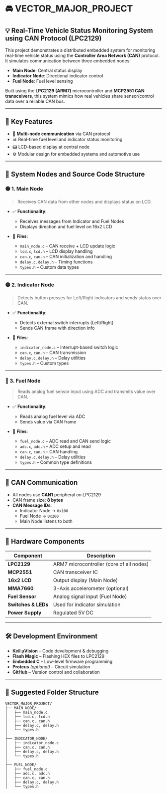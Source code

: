 # 🚘 VECTOR_MAJOR_PROJECT

## 💡 Real-Time Vehicle Status Monitoring System using CAN Protocol (LPC2129)

This project demonstrates a distributed embedded system for monitoring real-time vehicle status using the **Controller Area Network (CAN)** protocol. It simulates communication between three embedded nodes:

- **Main Node**: Central status display
- **Indicator Node**: Directional indicator control
- **Fuel Node**: Fuel level sensing

Built using the **LPC2129 (ARM7)** microcontroller and **MCP2551 CAN transceivers**, this system mimics how real vehicles share sensor/control data over a reliable CAN bus.

---

## 🔧 Key Features

- 📡 **Multi-node communication** via CAN protocol  
- 📊 Real-time fuel level and indicator status monitoring  
- 📟 LCD-based display at central node  
- ⚙️ Modular design for embedded systems and automotive use

---

## 🧩 System Nodes and Source Code Structure

### 🟢 1. Main Node

> Receives CAN data from other nodes and displays status on LCD.

- ✅ **Functionality**:
  - Receives messages from Indicator and Fuel Nodes
  - Displays direction and fuel level on 16x2 LCD

- 📁 **Files**:
  - `main_node.c` – CAN receive + LCD update logic
  - `lcd.c`, `lcd.h` – LCD display handling
  - `can.c`, `can.h` – CAN initialization and handling
  - `delay.c`, `delay.h` – Timing functions
  - `types.h` – Custom data types

---

### 🟡 2. Indicator Node

> Detects button presses for Left/Right indicators and sends status over CAN.

- ✅ **Functionality**:
  - Detects external switch interrupts (Left/Right)
  - Sends CAN frame with direction info

- 📁 **Files**:
  - `indicator_node.c` – Interrupt-based switch logic
  - `can.c`, `can.h` – CAN transmission
  - `delay.c`, `delay.h` – Delay utilities
  - `types.h` – Custom types

---

### 🔵 3. Fuel Node

> Reads analog fuel sensor input using ADC and transmits value over CAN.

- ✅ **Functionality**:
  - Reads analog fuel level via ADC
  - Sends value via CAN frame

- 📁 **Files**:
  - `fuel_node.c` – ADC read and CAN send logic
  - `adc.c`, `adc.h` – ADC setup and read
  - `can.c`, `can.h` – CAN handling
  - `delay.c`, `delay.h` – Delay utilities
  - `types.h` – Common type definitions

---

## 🔁 CAN Communication

- All nodes use **CAN1** peripheral on LPC2129
- CAN frame size: **8 bytes**
- **CAN Message IDs**:
  - Indicator Node → `0x100`
  - Fuel Node → `0x200`
  - Main Node listens to both

---

## 🔩 Hardware Components

| Component         | Description                                |
|------------------|--------------------------------------------|
| **LPC2129**       | ARM7 microcontroller (core of all nodes)   |
| **MCP2551**       | CAN transceiver IC                         |
| **16x2 LCD**      | Output display (Main Node)                 |
| **MMA7660**       | 3-Axis accelerometer (optional)            |
| **Fuel Sensor**   | Analog signal input (Fuel Node)            |
| **Switches & LEDs** | Used for indicator simulation           |
| **Power Supply**  | Regulated 5V DC                            |

---

## 🛠 Development Environment

- **Keil µVision** – Code development & debugging  
- **Flash Magic** – Flashing HEX files to LPC2129  
- **Embedded C** – Low-level firmware programming  
- **Proteus** *(optional)* – Circuit simulation  
- **GitHub** – Version control and collaboration  

---

## 📁 Suggested Folder Structure

```plaintext
VECTOR_MAJOR_PROJECT/
├── MAIN_NODE/
│   ├── main_node.c
│   ├── lcd.c, lcd.h
│   ├── can.c, can.h
│   ├── delay.c, delay.h
│   └── types.h
│
├── INDICATOR_NODE/
│   ├── indicator_node.c
│   ├── can.c, can.h
│   ├── delay.c, delay.h
│   └── types.h
│
├── FUEL_NODE/
│   ├── fuel_node.c
│   ├── adc.c, adc.h
│   ├── can.c, can.h
│   ├── delay.c, delay.h
│   └── types.h
